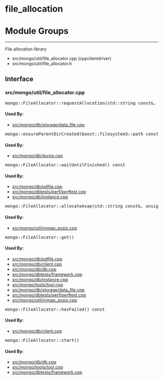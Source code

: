 # file\_allocation

# Module Groups

-------------

File allocation library

- src/mongo/util/file\_allocator.cpp   (cppclientdriver)
- src/mongo/util/file\_allocator.h

## Interface


### src/mongo/util/file\_allocator.cpp

<pre>mongo::FileAllocator::requestAllocation(std::string const&, long&)</pre>

#### Used By:

- [src/mongo/db/storage/data\_file.cpp](../mmap\_file\_interface)

<pre>mongo::ensureParentDirCreated(boost::filesystem3::path const&)</pre>

#### Used By:

- [src/mongo/db/durop.cpp](../journaling)

<pre>mongo::FileAllocator::waitUntilFinished() const</pre>

#### Used By:

- [src/mongo/db/pdfile.cpp](../storage\_layer\_structure)
- [src/mongo/dbtests/perf/perftest.cpp](../unit\_tests)
- [src/mongo/db/instance.cpp](../storage\_layer\_structure)

<pre>mongo::FileAllocator::allocateAsap(std::string const&, unsigned long long&)</pre>

#### Used By:

- [src/mongo/util/mmap\_posix.cpp](../mmap)

<pre>mongo::FileAllocator::get()</pre>

#### Used By:

- [src/mongo/db/pdfile.cpp](../storage\_layer\_structure)
- [src/mongo/db/client.cpp](../client\_and\_operation\_tracking)
- [src/mongo/db/db.cpp](../mongos\_and\_mongod\_mains)
- [src/mongo/dbtests/framework.cpp](../unit\_tests)
- [src/mongo/db/instance.cpp](../storage\_layer\_structure)
- [src/mongo/tools/tool.cpp](../tools)
- [src/mongo/db/storage/data\_file.cpp](../mmap\_file\_interface)
- [src/mongo/dbtests/perf/perftest.cpp](../unit\_tests)
- [src/mongo/util/mmap\_posix.cpp](../mmap)

<pre>mongo::FileAllocator::hasFailed() const</pre>

#### Used By:

- [src/mongo/db/client.cpp](../client\_and\_operation\_tracking)

<pre>mongo::FileAllocator::start()</pre>

#### Used By:

- [src/mongo/db/db.cpp](../mongos\_and\_mongod\_mains)
- [src/mongo/tools/tool.cpp](../tools)
- [src/mongo/dbtests/framework.cpp](../unit\_tests)
